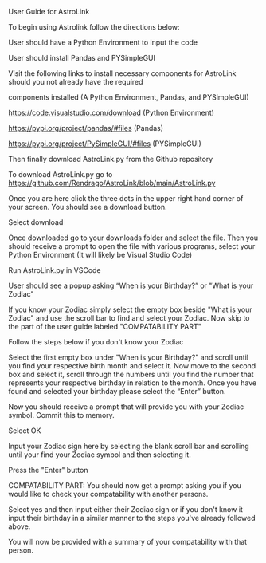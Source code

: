 User Guide for AstroLink

To begin using Astrolink follow the directions below:

User should have a Python Environment to input the code

User should install Pandas and PYSimpleGUI

Visit the following links to install necessary components for AstroLink should you not already have the required 

components installed (A Python Environment, Pandas, and PYSimpleGUI) 

https://code.visualstudio.com/download  (Python Environment)

https://pypi.org/project/pandas/#files (Pandas)

https://pypi.org/project/PySimpleGUI/#files (PYSimpleGUI)

Then finally download AstroLink.py from the Github repository

To download AstroLink.py go to https://github.com/Rendrago/AstroLink/blob/main/AstroLink.py 

Once you are here click the three dots in the upper right hand corner of your screen. You should see a download button.

Select download

Once downloaded go to your downloads folder and select the file. Then you should receive a prompt to open the file with 
various programs, select your Python Environment (It will likely be Visual Studio Code)

Run AstroLink.py in VSCode

User should see a popup asking “When is your Birthday?” or "What is your Zodiac" 

If you know your Zodiac simply select the empty box beside "What is your Zodiac" and use the scroll bar to find and select your Zodiac. Now skip to the part of the user guide labeled "COMPATABILITY PART"

Follow the steps below if you don't know your Zodiac

Select the first empty box under "When is your Birthday?" and scroll until you find your respective birth month and select it. Now move to the second box and select it, scroll through the numbers until you find the number that represents your respective birthday in relation to the month. Once you have found and selected your birthday please select the “Enter” button. 

Now you should receive a prompt that will provide you with your Zodiac symbol. Commit this to memory.

Select OK

Input your Zodiac sign here by selecting the blank scroll bar and scrolling until your find your Zodiac symbol and then selecting it.

Press the "Enter" button

COMPATABILITY PART: You should now get a prompt asking you if you would like to check your compatability with another persons. 

Select yes and then input either their Zodiac sign or if you don't know it input their birthday in a similar manner to the steps you've already followed above. 

You will now be provided with a summary of your compatability with that person.

